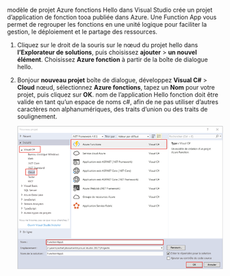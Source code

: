 modèle de projet Azure fonctions Hello dans Visual Studio crée un projet d’application de fonction tooa publiée dans Azure. Une Function App vous permet de regrouper les fonctions en une unité logique pour faciliter la gestion, le déploiement et le partage des ressources.   

1. Cliquez sur le droit de la souris sur le nœud du projet hello dans **l’Explorateur de solutions**, puis choisissez **ajouter** > **un nouvel élément**. Choisissez **Azure fonction** à partir de la boîte de dialogue hello.

2. Bonjour **nouveau projet** boîte de dialogue, développez **Visual C#** > **Cloud** nœud, sélectionnez **Azure fonctions**, tapez un **Nom** pour votre projet, puis cliquez sur **OK**. nom de l’application Hello fonction doit être valide en tant qu’un espace de noms c#, afin de ne pas utiliser d’autres caractères non alphanumériques, des traits d’union ou des traits de soulignement. 

    ![Toocreate de boîte de dialogue Nouveau projet une fonction dans Visual Studio](./media/functions-vstools-create/functions-vstools-add-new-project.png)
